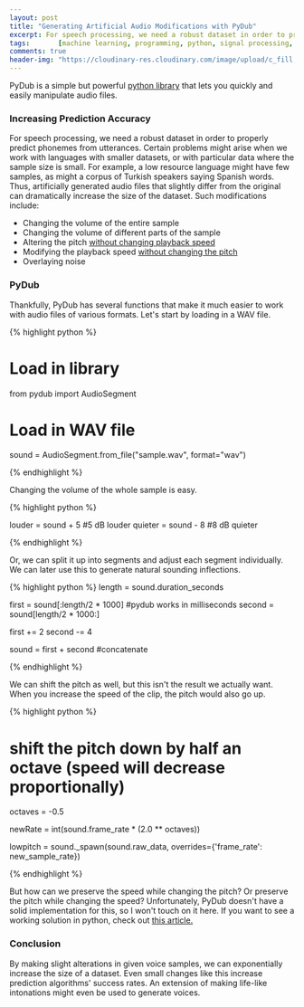 ```yaml
---
layout: post
title: "Generating Artificial Audio Modifications with PyDub"
excerpt: For speech processing, we need a robust dataset in order to properly predict phonemes from utterances. Certain problems might arise when we work with languages with smaller datasets, or with particular data where the sample size is small. For example, a low resource language might have few samples, as might a corpus of Turkish speakers saying Spanish words. Thus, artificially generated audio files that slightly differ from the original can dramatically increase the size of the dataset.
tags:       [machine learning, programming, python, signal processing, english]
comments: true
header-img: "https://cloudinary-res.cloudinary.com/image/upload/c_fill,w_770/dpr_1.0,f_auto,fl_lossy,q_auto/waveform_post.png"
---
```


PyDub is a simple but powerful [python library](https://github.com/jiaaro/pydub) that lets you quickly and easily manipulate audio files.

### Increasing Prediction Accuracy

For speech processing, we need a robust dataset in order to properly predict phonemes from utterances. Certain problems might arise when we work with languages with smaller datasets, or with particular data where the sample size is small. For example, a low resource language might have few samples, as might a corpus of Turkish speakers saying Spanish words. Thus, artificially generated audio files that slightly differ from the original can dramatically increase the size of the dataset. Such modifications include:

* Changing the volume of the entire sample
* Changing the volume of different parts of the sample
* Altering the pitch [without changing playback speed](https://en.wikipedia.org/wiki/Audio_time_stretching_and_pitch_scaling)
* Modifying the playback speed [without changing the pitch](https://en.wikipedia.org/wiki/Phase_vocoder)
* Overlaying noise

### PyDub

Thankfully, PyDub has several functions that make it much easier to work with audio files of various formats. Let's start by loading in a WAV file.

{% highlight python %}
# Load in library
from pydub import AudioSegment

# Load in WAV file
sound = AudioSegment.from_file("sample.wav", format="wav")

{% endhighlight %}

Changing the volume of the whole sample is easy.

{% highlight python %}

louder = sound + 5 #5 dB louder
quieter = sound - 8 #8 dB quieter

{% endhighlight %}

Or, we can split it up into segments and adjust each segment individually. We can later use this to generate natural sounding inflections.

{% highlight python %}
length = sound.duration_seconds

first = sound[:length/2 * 1000] #pydub works in milliseconds
second = sound[length/2 * 1000:]

first += 2
second -= 4

sound = first + second #concatenate

{% endhighlight %}

We can shift the pitch as well, but this isn't the result we actually want. When you increase the speed of the clip, the pitch would also go up.

{% highlight python %}

# shift the pitch down by half an octave (speed will decrease proportionally)
octaves = -0.5

newRate = int(sound.frame_rate * (2.0 ** octaves))

lowpitch = sound._spawn(sound.raw_data, overrides={'frame_rate': new_sample_rate})

{% endhighlight %}

But how can we preserve the speed while changing the pitch? Or preserve the pitch while changing the speed? Unfortunately, PyDub doesn't have a solid implementation for this, so I won't touch on it here. If you want to see a working solution in python, check out [this article.](https://andrewslotnick.com/posts/speeding-up-a-speech.html)

### Conclusion

By making slight alterations in given voice samples, we can exponentially increase the size of a dataset. Even small changes like this increase prediction algorithms' success rates. An extension of making life-like intonations might even be used to generate voices.

